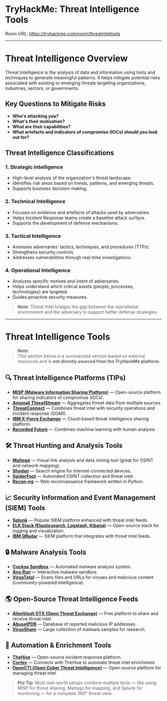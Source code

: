 # TryHackMe: Threat Intelligence Tools

Room URL: https://tryhackme.com/room/threatinteltools

---
# Threat Intelligence Overview

Threat Intelligence is the analysis of data and information using tools and techniques to generate meaningful patterns. It helps mitigate potential risks associated with existing or emerging threats targeting organizations, industries, sectors, or governments.

## Key Questions to Mitigate Risks
- **Who's attacking you?**
- **What's their motivation?**
- **What are their capabilities?**
- **What artefacts and indicators of compromise (IOCs) should you look out for?**

## Threat Intelligence Classifications

### 1. Strategic Intelligence
- High-level analysis of the organization's threat landscape.
- Identifies risk areas based on trends, patterns, and emerging threats.
- Supports business decision-making.

### 2. Technical Intelligence
- Focuses on evidence and artefacts of attacks used by adversaries.
- Helps Incident Response teams create a baseline attack surface.
- Supports the development of defense mechanisms.

### 3. Tactical Intelligence
- Assesses adversaries' tactics, techniques, and procedures (TTPs).
- Strengthens security controls.
- Addresses vulnerabilities through real-time investigations.

### 4. Operational Intelligence
- Analyzes specific motives and intent of adversaries.
- Helps understand which critical assets (people, processes, technologies) are targeted.
- Guides proactive security measures.

> **Note:** Threat Intel bridges the gap between the operational environment and the adversary to support better defense strategies.




---
# Threat Intelligence Tools
> **Note:**  
> This section below is a summarized version based on external resources and is **not directly sourced from the TryHackMe platform**.

## 🔍 Threat Intelligence Platforms (TIPs)
- **[MISP (Malware Information Sharing Platform)](https://www.misp-project.org/)** — Open-source platform for sharing indicators of compromise (IOCs).
- **[Anomali ThreatStream](https://www.anomali.com/products/threatstream)** — Aggregates threat data from multiple sources.
- **[ThreatConnect](https://threatconnect.com/)** — Combines threat intel with security operations and incident response (SOAR).
- **[IBM X-Force Exchange](https://exchange.xforce.ibmcloud.com/)** — Cloud-based threat intelligence sharing platform.
- **[Recorded Future](https://www.recordedfuture.com/)** — Combines machine learning with human analysis.

## 🛠 Threat Hunting and Analysis Tools
- **[Maltego](https://www.maltego.com/)** — Visual link analysis and data mining tool (great for OSINT and network mapping).
- **[Shodan](https://www.shodan.io/)** — Search engine for internet-connected devices.
- **[SpiderFoot](https://www.spiderfoot.net/)** — Automated OSINT collection and threat intel.
- **[Recon-ng](https://github.com/lanmaster53/recon-ng)** — Web reconnaissance framework written in Python.

## 📈 Security Information and Event Management (SIEM) Tools
- **[Splunk](https://www.splunk.com/)** — Popular SIEM platform enhanced with threat intel feeds.
- **[ELK Stack (Elasticsearch, Logstash, Kibana)](https://www.elastic.co/elk-stack)** — Open-source stack for logging and visualization.
- **[IBM QRadar](https://www.ibm.com/products/qradar-siem)** — SIEM platform that integrates with threat intel feeds.

## 🔒 Malware Analysis Tools
- **[Cuckoo Sandbox](https://cuckoosandbox.org/)** — Automated malware analysis system.
- **[Any.Run](https://any.run/)** — Interactive malware sandbox.
- **[VirusTotal](https://www.virustotal.com/)** — Scans files and URLs for viruses and malicious content (community-powered intelligence).

## 🌎 Open-Source Threat Intelligence Feeds
- **[AlienVault OTX (Open Threat Exchange)](https://otx.alienvault.com/)** — Free platform to share and receive threat intel.
- **[AbuseIPDB](https://www.abuseipdb.com/)** — Database of reported malicious IP addresses.
- **[VirusShare](https://virusshare.com/)** — Large collection of malware samples for research.

## 🤖 Automation & Enrichment Tools
- **[TheHive](https://thehive-project.org/)** — Open-source incident response platform.
- **[Cortex](https://www.thehive-project.org/projects/cortex/)** — Connects with TheHive to automate threat intel enrichment.
- **[OpenCTI (Open Cyber Threat Intelligence)](https://www.opencti.io/)** — Open-source platform for managing threat intel.

> **Pro Tip**: Most real-world setups combine multiple tools — like using MISP for threat sharing, Maltego for mapping, and Splunk for monitoring — for a complete 360° threat view.
